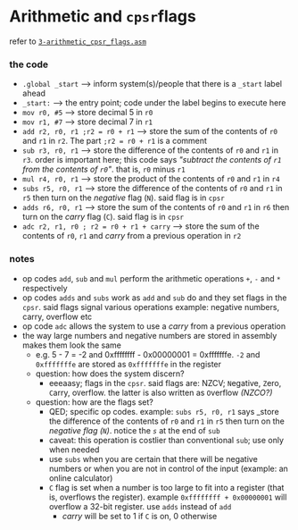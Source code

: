 # Arithmetic and `cpsr`flags
refer to [`3-arithmetic_cpsr_flags.asm`](./3-arithmetic_cpsr_flags.asm)

### the code
* `.global _start` --> inform system(s)/people that there is a `_start` label ahead 
* `_start:` --> the entry point; code under the label begins to execute here
*   `mov r0, #5` --> store decimal 5 in `r0`
*   `mov r1, #7` --> store decimal 7 in `r1`
*   `add r2, r0, r1 ;r2 = r0 + r1` --> store the sum of the contents of `r0` and `r1` in `r2`. The part `;r2 = r0 + r1` is a comment
*   `sub r3, r0, r1` --> store the difference of the contents of `r0` and `r1` in `r3`. order is important here; this code says _"subtract the contents of `r1` from the contents of `r0`"_. that is, `r0` minus `r1`
*   `mul r4, r0, r1` --> store the product of the contents of `r0` and `r1` in `r4`
*   `subs r5, r0, r1` --> store the difference of the contents of `r0` and `r1` in `r5` then turn on the _negative_ flag (`N`). said flag is in `cpsr`
*   `adds r6, r0, r1` --> store the sum of the contents of `r0` and `r1` in `r6` then turn on the _carry_ flag (`C`). said flag is in `cpsr`
*   `adc r2, r1, r0 ; r2 = r0 + r1 + carry` --> store the sum of the contents of `r0`, `r1` and _carry_ from a previous operation in `r2`

### notes
* op codes `add`, `sub` and `mul` perform the arithmetic operations `+`, `-` and `*` respectively
* op codes `adds` and `subs` work as `add` and `sub` do and they set flags in the `cpsr`. said flags signal various operations example: negative numbers, carry, overflow etc
* op code `adc` allows the system to use a _carry_ from a previous operation
* the way large numbers and negative numbers are stored in assembly makes them look the same
    * e.g. 5 - 7 = -2 and 0xffffffff - 0x00000001 = 0xfffffffe. `-2` and `0xfffffffe` are stored as `0xfffffffe` in the register
    * question: how does the system discern?
        * eeeaasy; flags in the `cpsr`. said flags are: NZCV; `N`egative, `Z`ero, `C`arry, o`V`erflow. the latter is also written as `O`verflow _(NZCO?)_
    * question: how are the flags set?
        * QED; specific op codes. example: `subs r5, r0, r1` says _store the difference of the contents of `r0` and `r1` in `r5` then turn on the _negative_ _flag (`N`)_. notice the _`s`_ at the end of `sub`
        * caveat: this operation is costlier than conventional `sub`; use only when needed
        * use  `subs` when you are certain that there will be negative numbers or when you are not in control of the input (example: an online calculator)
        * `C` flag is set when a number is too large to fit into a register (that is, overflows the register). example `0xffffffff + 0x00000001` will overflow a 32-bit register.  use `adds` instead of `add`
            * _carry_ will be set to 1 if `C` is on, 0 otherwise